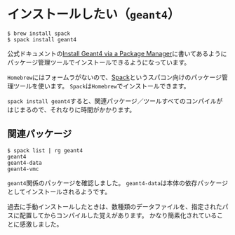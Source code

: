 # インストールしたい（``geant4``）

```console
$ brew install spack
$ spack install geant4
```

公式ドキュメントの[Install Geant4 via a Package Manager](https://geant4-userdoc.web.cern.ch/UsersGuides/InstallationGuide/html/#install-geant4-via-a-package-manager)に書いてあるようにパッケージ管理ツールでインストールできるようになっています。

``Homebrew``にはフォームラがないので、[Spack](https://spack.io/)というスパコン向けのパッケージ管理ツールを使います。
``Spack``は``Homebrew``でインストールできます。

``spack install geant4``すると、関連パッケージ／ツールすべてのコンパイルがはじまるので、それなりに時間がかかります。

## 関連パッケージ

```console
$ spack list | rg geant4
geant4
geant4-data
geant4-vmc
```

``geant4``関係のパッケージを確認しました。
``geant4-data``は本体の依存パッケージとしてインストールされるようです。

過去に手動インストールしたときは、数種類のデータファイルを、指定されたパスに配置してからコンパイルした覚えがあります。
かなり簡素化されていることに感激しました。

